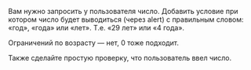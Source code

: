 Вам нужно запросить у пользователя число. Добавить условие при котором число будет выводиться (через alert) с правильным
словом: «год», «года» или «лет». Т.е. «29 лет» или «4 года».

Ограничений по возрасту — нет, 0 тоже подходит.

Также сделайте простую проверку, что пользователь ввел число.